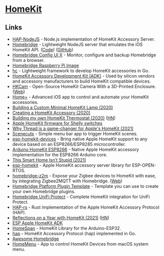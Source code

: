 # [HomeKit](https://www.apple.com/uk/ios/home/)

## Links

- [HAP-NodeJS](https://github.com/KhaosT/HAP-NodeJS) - Node.js implementation of HomeKit Accessory Server.
- [Homebridge](https://homebridge.io/) - Lightweight NodeJS server that emulates the iOS HomeKit API. ([Code](https://github.com/homebridge/homebridge)) ([GitHub](https://github.com/homebridge))
- [Homebridge Config UI X](https://github.com/oznu/homebridge-config-ui-x) - Monitor, configure and backup Homebridge from a browser.
- [Homebridge Raspberry Pi Image](https://github.com/homebridge/homebridge-raspbian-image)
- [hc](https://github.com/brutella/hc) - Lightweight framework to develop HomeKit accessories in Go.
- [HomeKit Accessory Development Kit (ADK)](https://github.com/apple/HomeKitADK) - Used by silicon vendors and accessory manufacturers to build HomeKit compatible devices.
- [HKCam](https://github.com/brutella/hkcam) - Open-Source HomeKit Camera With a 3D-Printed Enclosure. ([Web](https://hochgatterer.me/hkcam/))
- [Home+](https://hochgatterer.me/home/) - Advanced iOS app to control and automate your HomeKit accessories.
- [Building a Custom Minimal HomeKit Lamp (2020)](https://patrickbalestra.com/blog/2020/05/31/building-a-custom-minimal-homekit-lamp.html)
- [Creating a HomeKit Accessory (2020)](https://sampo3k.github.io/2020/12/08/pcb.html)
- [Building my own HomeKit Thermostat (2020)](https://www.staycaffeinated.com/2020/12/27/building-my-own-homekit-thermostat-v1) ([HN](https://news.ycombinator.com/item?id=25552889))
- [Apple HomeKit firmware for Shelly switches](https://github.com/mongoose-os-apps/shelly-homekit)
- [Why Thread is a game-changer for Apple's HomeKit (2021)](https://appleinsider.com/articles/20/11/13/why-thread-is-a-game-changer-for-apples-homekit)
- [Scenecuts](https://github.com/nehayward/Scenecuts) - Simple menu bar app to trigger HomeKit scenes.
- [esp-homekit-devices](https://github.com/RavenSystem/esp-homekit-devices) - Bring native Apple HomeKit support to any device based on an ESP8266/ESP8285 microcontroller.
- [Arduino HomeKit ESP8266](https://github.com/Mixiaoxiao/Arduino-HomeKit-ESP8266) - Native Apple HomeKit accessory implementation for the ESP8266 Arduino core.
- [This Smart Home Isn’t Stupid (2021)](https://www.youtube.com/watch?v=85yH56DS5mg)
- [esp-homekit](https://github.com/maximkulkin/esp-homekit) - Apple HomeKit accessory server library for ESP-OPEN-RTOS.
- [homebridge-z2m](https://github.com/itavero/homebridge-z2m) - Expose your Zigbee devices to HomeKit with ease, by integrating Zigbee2MQTT with Homebridge. ([Web](https://z2m.dev/))
- [Homebridge Platform Plugin Template](https://github.com/homebridge/homebridge-plugin-template) - Template you can use to create your own Homebridge plugins.
- [Homebridge UniFi Protect](https://github.com/hjdhjd/homebridge-unifi-protect) - Complete HomeKit integration for UniFi Protect.
- [HAP-rs](https://github.com/ewilken/hap-rs) - Rust implementation of the Apple HomeKit Accessory Protocol (HAP).
- [Reflections on a Year with HomeKit (2021)](https://tidbits.com/2021/12/17/reflections-on-a-year-with-homekit/) ([HN](https://news.ycombinator.com/item?id=29707470))
- [ESP Apple HomeKit ADK](https://github.com/espressif/esp-apple-homekit-adk)
- [HomeSpan](https://github.com/HomeSpan/HomeSpan) - HomeKit Library for the Arduino-ESP32.
- [hap](https://github.com/brutella/hap) - HomeKit Accessory Protocol (hap) implemented in Go.
- [Awesome Homebridge](https://github.com/sahilchaddha/awesome-homebridge)
- [HomeMenu](https://github.com/sonsongithub/HomeMenu) - App to control HomeKit Devices from macOS system menu.
